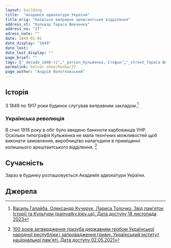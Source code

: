 ```yaml
---
layout: building
title:  "Академія адвокатури України"
title_orig: "Київське виправне арештантське відділення"
address_st: "бульвар Тараса Шевченка"
address_no: "27"
adress_note: ""
date: 1849-01-01
date_display: "1849"
date_lost:
date_lost_display: ""
page_brief: ""
tags: ["_decade_1840-ті","_person_Кульженко, Стефан","_street_Тараса Шевченка бульвар","_loc_Центр міста"]
permalink: bulvar-shevchenka/27
page_author: "Андрій Волотковський"
---
```


## Історія

З 1849 по 1917 роки будинок слугував виправним закладом.[^1]

### Українська революція

В січні 1918 року в обіг було введено банкноти карбованців УНР. Оскільки типографія Кульженка не мала технічних можливостей щоб виконати замовлення, виробництво налагодили в приміщенні колишнього арештантського відділення. [^2]

## Сучасність

Зараз в будинку розташовується Академія адвокатури України.

## Джерела
[^1]: [Василь Галайба, Олександр Кучерук, Лариса Толочко. Звід пам'яток Історії та Культури (pamyatky.kiev.ua). Дата доступу 18 листопада 2023](http://pamyatky.kiev.ua/streets/shevchenka-bulv/budinok-kiyivskogo-vipravnogo-areshtantskogo-viddilennya-sered-19-st_-v-yakomu-drukuvalisya-pershi-ukrayinski-groshi)
[^2]: [100 років затвердження тризуба державним гербом Української народної республіки і запровадження гривні. Український інститут національної пам'яті. Дата доступу 02.05.2021](https://old.uinp.gov.ua/methodicmaterial/100-rokiv-zatverdzhennya-trizuba-derzhavnim-gerbom-ukrainskoi-narodnoi-respubliki-i?q=methodicmaterial/100-rokiv-zatverdzhennya-trizuba-derzhavnim-gerbom-ukrainskoi-narodnoi-respubliki-i)